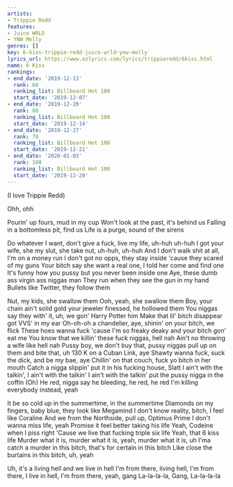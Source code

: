 ```yaml
---
artists:
- Trippie Redd
features:
- Juice WRLD
- YNW Melly
genres: []
key: 6-kiss-trippie-redd-juice-wrld-ynw-melly
lyrics_url: https://www.azlyrics.com/lyrics/trippieredd/6kiss.html
name: 6 Kiss
rankings:
- end_date: '2019-12-13'
  rank: 60
  ranking_list: Billboard Hot 100
  start_date: '2019-12-07'
- end_date: '2019-12-20'
  rank: 80
  ranking_list: Billboard Hot 100
  start_date: '2019-12-14'
- end_date: '2019-12-27'
  rank: 78
  ranking_list: Billboard Hot 100
  start_date: '2019-12-21'
- end_date: '2020-01-03'
  rank: 100
  ranking_list: Billboard Hot 100
  start_date: '2019-12-28'
---
```


(I love Trippie Redd)

Ohh, ohh

Pourin' up fours, mud in my cup
Won't look at the past, it's behind us
Falling in a bottomless pit, find us
Life is a purge, sound of the sirens

Do whatever I want, don't give a fuck, live my life, uh-huh uh-huh
I got your wife, she my slut, she take nut, uh-huh, uh-huh
And I don't walk shit at all, I'm on a money run
I don't got no opps, they stay inside 'cause they scared of my guns
Your bitch say she want a real one, I told her come and find one
It's funny how you pussy but you never been inside one
Aye, these dumb ass virgin ass niggas man
They run when they see the gun in my hand
Bullets like Twitter, they follow them

Nut, my kids, she swallow them
Ooh, yeah, she swallow them
Boy, your chain ain't solid gold your jeweler finessed, he hollowed them
You niggas say they with' it, uh, we gon' Harry Potter him
Make that lil' bitch disappear got VVS' in my ear
Oh-oh-oh a chandelier, aye, shinin' on your bitch, we flick
These hoes wanna fuck 'cause I'm so freaky deaky and your bitch gon' eat me
You know that we killin' these fuck niggas, hell nah
Ain't no throwing a wife like hell nah
Pussy boy, we don't buy that, pussy niggas pull up on them and bite that, uh
130 K on a Cuban Link, aye
Shawty wanna fuck, suck the dick, and be my bae, aye
Chillin' on that couch, fuck yo bitch in her mouth
Catch a nigga slippin' put it in his fucking house, Slatt
I ain't with the talkin', I ain't with the talkin'
I ain't with the talkin' put the pussy nigga in the coffin (Oh)
He red, nigga say he bleeding, he red, he red
I'm killing everybody instead, yeah

It be so cold up in the summertime, in the summertime
Diamonds on my fingers, baby blue, they look like Megamind
I don't know reality, bitch, I feel like Coraline
And we from the Northside, pull up, Optimus Prime
I don't wanna miss life, yeah
Promise it feel better taking his life
Yeah, Codeine when I piss right
'Cause we live that fucking triple six life
Yeah, that 6 kiss life
Murder what it is, murder what it is, yeah, murder what it is, uh
I'ma catch a murder in this bitch, that's for certain in this bitch
Like close the burtains in this bitch, uh, yeah

Uh, it's a living hell and we live in hell
I'm from there, living hell, I'm from there, I live in hell, I'm from there, yeah, gang
La-la-la-la, Gang, La-la-la-la



